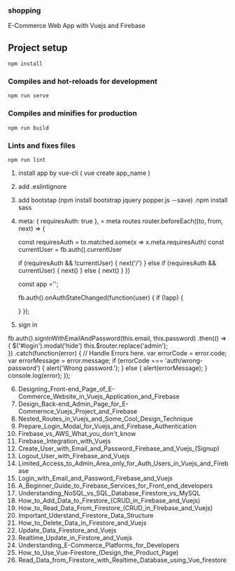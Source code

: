 ### shopping
E-Commerce Web App with Vuejs and Firebase


## Project setup
```
npm install
```

### Compiles and hot-reloads for development
```
npm run serve
```

### Compiles and minifies for production
```
npm run build
```

### Lints and fixes files
```
npm run lint
```


1. install app by vue-cli ( vue create app_name )
2. add .eslintignore
3. add bootstap (npm install bootstrap jquery popper.js --save) .npm install sass


4.
   meta: { requiresAuth: true }, = meta routes
   router.beforeEach((to, from, next) => {

    const requiresAuth = to.matched.some(x => x.meta.requiresAuth)
    const currentUser = fb.auth().currentUser

  	  if (requiresAuth && !currentUser) {
  	      next('/')
  	  } else if (requiresAuth && currentUser) {
  	      next()
  	  } else {
  	      next()
  	  }
  	})

    const app ='';

    fb.auth().onAuthStateChanged(function(user) {
    if (!app) {
      
    }
    });

 5. sign in

  fb.auth().signInWithEmailAndPassword(this.email, this.password)
  .then(() => {
  $('#login').modal('hide')
    this.$router.replace('admin');  
  })
  .catch(function(error) {
      // Handle Errors here.
      var errorCode = error.code;
      var errorMessage = error.message;
      if (errorCode === 'auth/wrong-password') {
          alert('Wrong password.');
      } else {
          alert(errorMessage);
      }
      console.log(error);
  });







6.  Designing_Front-end_Page_of_E-Commerce_Website_in_Vuejs_Application_and_Firebase
7.  Design_Back-end_Admin_Page_for_E-Commernce_Vuejs_Project_and_Firebase
8.  Nested_Routes_in_Vuejs_and_Some_Cool_Design_Technique
9.  Prepare_Login_Modal_for_Vuejs_and_Firebase_Authentication
10. Firebase_vs_AWS_What_you_don't_know
11. Firebase_Integration_with_Vuejs
12. Create_User_with_Email_and_Password_Firebase_and_Vuejs_(Signup)
13. Logout_User_with_Firebase_and_Vuejs
14. Limited_Access_to_Admin_Area_only_for_Auth_Users_in_Vuejs_and_Firebase
15. Login_with_Email_and_Password_Firebase_and_Vuejs
16. A_Beginner_Guide_to_Firebase_Services_for_Front_end_developers
17. Understanding_NoSQL_vs_SQL_Database_Firestore_vs_MySQL
18. How_to_Add_Data_to_Firestore_(CRUD_in_Firebase_and_Vuejs)
19. How_to_Read_Data_From_Firestore_(CRUD_in_FIrebase_and_Vuejs)
20. Important_Uderstand_Firestore_Data_Structure
21. How_to_Delete_Data_in_Firestore_and_Vuejs
22. Update_Data_Firestore_and_Vuejs
23. Realtime_Update_in_Firstore_and_Vuejs
24. Understanding_E-Commerce_Platforms_for_Developers
25. How_to_Use_Vue-Firestore_(Design_the_Product_Page)
26. Read_Data_from_Firestore_with_Realtime_Database_using_Vue_firestore

